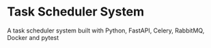 # Task Scheduler System
A task scheduler system built with Python, FastAPI, Celery, RabbitMQ, Docker and pytest
